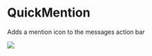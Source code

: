 # QuickMention

Adds a mention icon to the messages action bar

![](https://github.com/prodbyeagle/cord/assets/55940580/82d3fec7-4196-4917-b3c2-6e652b2aff9e)
